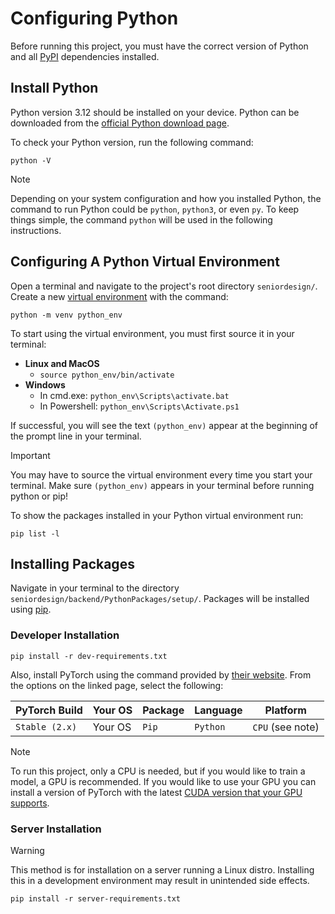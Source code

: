 # Configuring Python

Before running this project, you must have the correct version of Python
and all [PyPI](https://pypi.org/) dependencies installed.

## Install Python

Python version 3.12 should be installed on your device.
Python can be downloaded from the
[official Python download page](https://www.python.org/downloads/).

To check your Python version, run the following command:

`python -V`

> [!NOTE]
> Depending on your system configuration and how you installed Python, the command
> to run Python could be `python`, `python3`, or even `py`. To keep things simple,
> the command `python` will be used in the following instructions.

## Configuring A Python Virtual Environment

Open a terminal and navigate to the project's root directory `seniordesign/`.
Create a new [virtual environment](https://docs.python.org/3.12/library/venv.html)
with the command:

`python -m venv python_env`

To start using the virtual environment,
you must first source it in your terminal:

- **Linux and MacOS**
    - `source python_env/bin/activate`
- **Windows**
    - In cmd.exe: `python_env\Scripts\activate.bat`
    - In Powershell: `python_env\Scripts\Activate.ps1`

If successful, you will see the text `(python_env)` appear at the beginning
of the prompt line in your terminal.

> [!IMPORTANT]
> You may have to source the virtual environment every time you
> start your terminal. Make sure `(python_env)` appears in your terminal
> before running python or pip!

To show the packages installed in your Python virtual environment run:

`pip list -l`

## Installing Packages

Navigate in your terminal to the directory `seniordesign/backend/PythonPackages/setup/`.
Packages will be installed using [pip](https://pip.pypa.io/en/stable/).

### Developer Installation

`pip install -r dev-requirements.txt`

Also, install PyTorch using the command provided by
[their website](https://pytorch.org/get-started/locally/).
From the options on the linked page, select the following:

| PyTorch Build  | Your OS | Package | Language | Platform         |
| -------------- | ------- | ------- | -------- | ---------------- |
| `Stable (2.x)` | Your OS | `Pip`   | `Python` | `CPU` (see note) |

> [!NOTE]
> To run this project, only a CPU is needed, but if you would like to train a model, a
> GPU is recommended. If you would like to use your GPU you can install a version of
> PyTorch with the latest
> [CUDA version that your GPU supports](https://en.wikipedia.org/wiki/CUDA#GPUs_supported).

### Server Installation

> [!WARNING]
> This method is for installation on a server running a Linux distro.
> Installing this in a development environment may result in unintended
> side effects.

`pip install -r server-requirements.txt`
